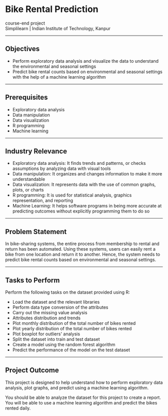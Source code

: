 # Bike Rental Prediction

course-end project  
Simplilearn | Indian Institute of Technology, Kanpur

---

## Objectives

- Perform exploratory data analysis and visualize the data to understand the environmental and seasonal settings
- Predict bike rental counts based on environmental and seasonal settings with the help of a machine learning algorithm

---

## Prerequisites

- Exploratory data analysis
- Data manipulation
- Data visualization
- R programming
- Machine learning

---

## Industry Relevance

- Exploratory data analysis: It finds trends and patterns, or checks assumptions by analyzing data with visual tools
- Data manipulation: It organizes and changes information to make it more understandable
- Data visualization: It represents data with the use of common graphs, plots, or charts
- R programming: It is used for statistical analysis, graphics representation, and reporting
- Machine Learning: It helps software programs in being more accurate at predicting outcomes without explicitly programming them to do so

---

## Problem Statement

In bike-sharing systems, the entire process from membership to rental and return has been automated. Using these systems, users can easily rent a bike from one location and return it to another. Hence, the system needs to predict bike rental counts based on environmental and seasonal settings.

---

## Tasks to Perform

Perform the following tasks on the dataset provided using R:

- Load the dataset and the relevant libraries
- Perform data type conversion of the attributes
- Carry out the missing value analysis
- Attributes distribution and trends
- Plot monthly distribution of the total number of bikes rented
- Plot yearly distribution of the total number of bikes rented
- Plot boxplot for outliers' analysis
- Split the dataset into train and test dataset
- Create a model using the random forest algorithm
- Predict the performance of the model on the test dataset

---

## Project Outcome

This project is designed to help understand how to perform exploratory data analysis, plot graphs, and predict using a machine learning algorithm.

You should be able to analyze the dataset for this project to create a report. You will be able to use a machine learning algorithm and predict the bikes rented daily.


